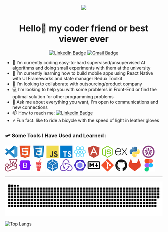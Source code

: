 <div align="center">
  <div id="header">
    <img src="https://media.giphy.com/media/umYMU8G2ixG5mJBDo5/giphy.gif" width="200"/>
  </div>

  <h1>Hello👋 my coder friend or best viewer ever</h1>
  <div id="badges">
    <a href="https://www.linkedin.com/in/andriy-oleksievets-9b056b219/">
      <img src="https://img.shields.io/badge/LinkedIn-blue?style=for-the-badge&logo=linkedin&logoColor=white" alt="LinkedIn Badge"/>
    </a>
    <a href="https://mail.google.com/mail/?view=cm&fs=1&to=aandriy335@gmail.com&su=Hello, I work as a recruiter at COMPANY, and we hope to see you on our team soon&body=We can contact you via Linkedin, so have a nice day">
      <img src="https://img.shields.io/badge/Gmail-red?style=for-the-badge&logo=gmail&logoColor=white" alt="Gmail Badge"/>
    </a>
  </div>
</div>

- 🔭 I’m currently coding easy-to-hard supervised/unsupervised AI algorithms and doing small experiments with them at the university
- 🌱 I’m currently learning how to build mobile apps using React Native with UI Frameworks and state manager Redux Toolkit
- 👯 I’m looking to collaborate with outsourcing/product company
- :computer: I’m looking to help you with some problems in Front-End or find the optimal solution for other programming problems
- 💬 Ask me about everything you want, I'm open to communications and new connections
- 📫 How to reach me: [![Linkedin Badge](https://img.shields.io/badge/LinkedIn-blue?style=flat&logo=Linkedin&logoColor=white)](https://www.linkedin.com/in/andriy-oleksievets-9b056b219/)
- ⚡ Fun fact: like to ride a bicycle with the speed of light in leather gloves

### :small_airplane: Some Tools I Have Used and Learned :
<p align="left">
  <img src="https://github.com/devicons/devicon/blob/master/icons/vscode/vscode-original.svg" title="VSCode" alt="VSCode" width="40" height="40"/>
  <img src="https://github.com/devicons/devicon/blob/master/icons/html5/html5-original.svg" title="HTML5" alt="HTML5" width="40" height="40"/>
  <img src="https://github.com/devicons/devicon/blob/master/icons/css3/css3-original.svg" title="CSS3" alt="CSS3" width="40" height="40"/>
  <img src="https://github.com/devicons/devicon/blob/master/icons/javascript/javascript-original.svg" title="Javascript" alt="Javascript" width="40" height="40"/>
  <img src="https://github.com/devicons/devicon/blob/master/icons/typescript/typescript-plain.svg" title="Typescript" alt="Typescript" width="40" height="40"/>
  <img src="https://github.com/devicons/devicon/blob/master/icons/react/react-original.svg" title="React" alt="React" width="40" height="40"/>
  <img src="https://github.com/devicons/devicon/blob/master/icons/angularjs/angularjs-plain.svg" title="Angular" alt="Angular" width="40" height="40"/>
  <img src="https://github.com/devicons/devicon/blob/master/icons/nodejs/nodejs-plain.svg" title="NodeJS" alt="Node.js" width="40" height="40"/>
  <img src="https://github.com/devicons/devicon/blob/master/icons/express/express-original.svg" title="ExpressJS" alt="Express.js" width="40" height="40"/>
  <img src="https://github.com/devicons/devicon/blob/master/icons/python/python-original.svg" title="Python" alt="Python" width="40" height="40"/>
  <img src="https://github.com/devicons/devicon/blob/master/icons/jasmine/jasmine-plain.svg" title="Jasmine" alt="Jasmine" width="40" height="40"/>
  <img src="https://github.com/devicons/devicon/blob/master/icons/jest/jest-plain.svg" title="Jest" alt="Jest" width="40" height="40"/>
  <img src="https://github.com/devicons/devicon/blob/master/icons/bootstrap/bootstrap-original.svg" title="Bootstrap" alt="Bootstrap" width="40" height="40"/>
  <img src="https://github.com/devicons/devicon/blob/master/icons/gulp/gulp-plain.svg" title="Gulp" alt="Gulp" width="40" height="40"/>
  <img src="https://github.com/devicons/devicon/blob/master/icons/webpack/webpack-plain.svg" title="Webpack" alt="Webpack" width="40" height="40"/>
  <img src="https://github.com/devicons/devicon/blob/master/icons/redux/redux-original.svg" title="Redux" alt="Redux" width="40" height="40"/>
  <img src="https://github.com/devicons/devicon/blob/master/icons/eslint/eslint-original.svg" title="Eslint" alt="Eslint" width="40" height="40"/>
  <img src="https://github.com/devicons/devicon/blob/master/icons/markdown/markdown-original.svg" title="Markdown" alt="Markdown" width="40" height="40"/>
  <img src="https://github.com/devicons/devicon/blob/master/icons/git/git-plain.svg" title="Git" alt="Git" width="40" height="40"/>
  <img src="https://github.com/devicons/devicon/blob/master/icons/github/github-original.svg" title="Github" alt="Github" width="40" height="40"/>
  <img src="https://github.com/devicons/devicon/blob/master/icons/gitlab/gitlab-plain.svg" title="Gitlab" alt="Gitlab" width="40" height="40"/>
  <img src="https://github.com/devicons/devicon/blob/master/icons/figma/figma-original.svg" title="Figma" alt="Figma" width="40" height="40"/>
</div>

<hr>

<div>

  ![Snake animation](https://github.com/ggo-web/ggo-web/blob/output/github-contribution-grid-snake.svg)

  [![Top Langs](https://github-readme-stats.vercel.app/api/top-langs/?username=ggo-web&layout=compact)](https://github.com/ggo-web/github-readme-stats)
  
</div>

<!--
**GGO-web/GGO-web** is a ✨ _special_ ✨ repository because its `README.md` (this file) appears on your GitHub profile.

Here are some ideas to get you started:

-->
